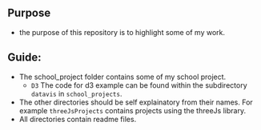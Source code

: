 ## Purpose
  * the purpose of this repository is to highlight some of my work.

## Guide:
  * The school_project folder contains some of my school project.
    + `D3` The code for d3 example can be found within the subdirectory `datavis` in `school_projects`.
  * The other directories should be self explainatory from their names. For example `threeJsProjects` contains projects using the threeJs library.
  * All directories contain readme files.